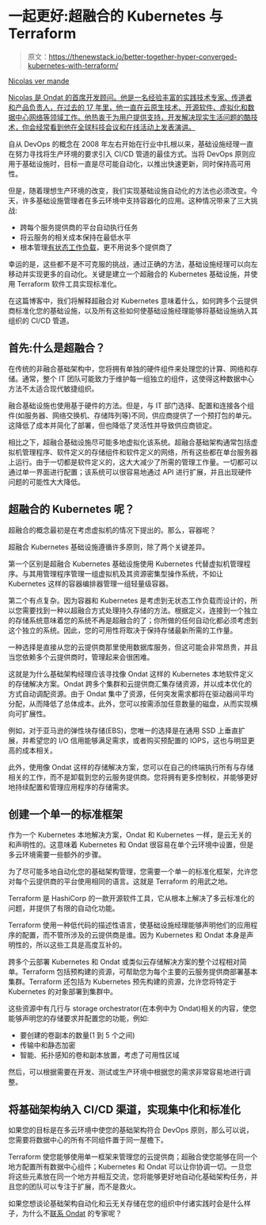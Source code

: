 # 一起更好:超融合的 Kubernetes 与 Terraform

> 原文：<https://thenewstack.io/better-together-hyper-converged-kubernetes-with-terraform/>

[](https://uk.linkedin.com/in/vnicolas)

[Nicolas ver mande](https://uk.linkedin.com/in/vnicolas)

[Nicolas 是 Ondat 的首席开发顾问。他是一名经验丰富的实践技术专家、传道者和产品负责人，在过去的 17 年里，他一直在云原生技术、开源软件、虚拟化和数据中心网络等领域工作。他热衷于为用户提供支持，开发解决现实生活问题的酷技术，你会经常看到他在全球科技会议和在线活动上发表演讲。](https://uk.linkedin.com/in/vnicolas)

[](https://uk.linkedin.com/in/vnicolas)[](https://uk.linkedin.com/in/vnicolas)

自从 DevOps 的概念在 2008 年左右开始在行业中扎根以来，基础设施经理一直在努力寻找将生产环境的要求引入 CI/CD 管道的最佳方式。当将 DevOps 原则应用于基础设施时，目标一直是尽可能自动化，以推出快速更新，同时保持高可用性。

但是，随着理想生产环境的改变，我们实现基础设施自动化的方法也必须改变。今天，许多基础设施管理者在多云环境中支持容器化的应用。这种情况带来了三大挑战:

*   跨每个服务提供商的平台自动执行任务
*   将云服务的相关成本保持在最低水平
*   根本管理[有状态工作负载](https://www.ondat.io/blog/how-to-solve-kubernetes-persistent-storage-challenges)，更不用说多个提供商了

幸运的是，这些都不是不可克服的挑战，通过正确的方法，基础设施经理可以向左移动并实现更多的自动化。关键是建立一个超融合的 Kubernetes 基础设施，并使用 Terraform 软件工具实现标准化。

在这篇博客中，我们将解释超融合对 Kubernetes 意味着什么，如何跨多个云提供商标准化您的基础设施，以及所有这些如何使基础设施经理能够将基础设施纳入其组织的 CI/CD 管道。

## 首先:什么是超融合？

在传统的非融合基础架构中，您将拥有单独的硬件组件来处理您的计算、网络和存储。通常，整个 IT 团队可能致力于维护每一组独立的组件，这使得这种数据中心方法不太适合现代敏捷组织。

融合基础设施也使用基于硬件的方法。但是，与 IT 部门选择、配置和连接各个组件(如服务器、网络交换机、存储阵列等)不同，供应商提供了一个预打包的单元。这降低了成本并简化了部署，但也降低了灵活性并导致供应商锁定。

相比之下，超融合基础设施尽可能多地虚拟化该系统。超融合基础架构通常包括虚拟机管理程序、软件定义的存储组件和软件定义的网络，所有这些都在单台服务器上运行。由于一切都是软件定义的，这大大减少了所需的管理工作量。一切都可以通过单一界面进行配置；该系统可以很容易地通过 API 进行扩展，并且出现硬件问题的可能性大大降低。

## 超融合的 Kubernetes 呢？

超融合的概念最初是在考虑虚拟机的情况下提出的。那么，容器呢？

超融合 Kubernetes 基础设施遵循许多原则，除了两个关键差异。

第一个区别是超融合 Kubernetes 基础设施使用 Kubernetes 代替虚拟机管理程序。与其用管理程序管理一组虚拟机及其资源密集型操作系统，不如让 Kubernetes 这样的容器编排器管理一组轻量级容器。

第二个有点复杂。因为容器和 Kubernetes 是考虑到无状态工作负载而设计的，所以您需要找到一种以超融合方式处理持久存储的方法。根据定义，连接到一个独立的存储系统意味着您的系统不再是超融合的了；你所做的任何自动化都必须考虑到这个独立的系统。因此，您的可用性将取决于保持存储最新所需的工作量。

一种选择是直接从您的云提供商那里使用数据库服务，但这可能会非常昂贵，并且当您依赖多个云提供商时，管理起来会很困难。

这就是为什么基础架构经理应该寻找像 Ondat 这样的 Kubernetes 本地软件定义的存储解决方案。Ondat 跨多个集群和云提供商汇集存储资源，并以成本优化的方式自动调配资源。由于 Ondat 集中了资源，任何突发需求都将在驱动器间平均分配，从而降低了总体成本。此外，您可以按需添加任意数量的磁盘，从而实现横向可扩展性。

例如，对于亚马逊的弹性块存储(EBS)，您唯一的选择是在通用 SSD 上垂直扩展，并希望您的 I/O 信用能够满足需求，或者购买预配置的 IOPS，这也与明显更高的成本相关。

此外，使用像 Ondat 这样的存储解决方案，您可以在自己的终端执行所有与存储相关的工作，而不是卸载到您的云服务提供商。您将拥有更多控制权，并能够更好地持续配置和管理应用程序的存储需求。

## 创建一个单一的标准框架

作为一个 Kubernetes 本地解决方案，Ondat 和 Kubernetes 一样，是云无关的和声明性的。这意味着 Kubernetes 和 Ondat 很容易在单个云环境中设置，但是多云环境需要一些额外的步骤。

为了尽可能多地自动化您的基础架构管理，您需要一个单一的标准化框架，允许您对每个云提供商的平台使用相同的语言。这就是 Terraform 的用武之地。

Terraform 是 HashiCorp 的一款开源软件工具，它从根本上解决了多云标准化的问题，并提供了有限的自动化功能。

Terraform 使用一种低代码的描述性语言，使基础设施经理能够声明他们的应用程序的配置，而不管所涉及的云提供商是谁。因为 Kubernetes 和 Ondat 本身是声明性的，所以这些工具是高度互补的。

跨多个云部署 Kubernetes 和 Ondat 或类似云存储解决方案的整个过程相对简单。Terraform 包括预构建的资源，可帮助您为每个主要的云服务提供商部署基本集群。Terraform 还包括为 Kubernetes 预先构建的资源，允许您将特定于 Kubernetes 的对象部署到集群中。

这些资源中有几行与 storage orchestrator(在本例中为 Ondat)相关的内容，使您能够声明您的存储要求并配置您的功能，例如:

*   要创建的卷副本的数量(1 到 5 个之间)
*   传输中和静态加密
*   智能、拓扑感知的卷和副本放置，考虑了可用性区域

然后，可以根据需要在开发、测试或生产环境中根据您的需求非常容易地进行调整。

## 将基础架构纳入 CI/CD 渠道，实现集中化和标准化

如果您的目标是在多云环境中使您的基础架构符合 DevOps 原则，那么可以说，您需要将数据中心的所有不同组件置于同一屋檐下。

Terraform 使您能够使用单一框架来管理您的云提供商；超融合使您能够在同一个地方配置所有数据中心组件；Kubernetes 和 Ondat 可以让你协调一切。一旦您将这些元素放在同一个地方并相互交流，您将能够更好地自动化基础架构任务，并且您的团队可以专注于扩展，而不是救火。

如果您想谈论基础架构自动化和云无关存储在您的组织中付诸实践时会是什么样子，为什么不[联系 Ondat](https://www.ondat.io/request-demo) 的专家呢？

<svg xmlns:xlink="http://www.w3.org/1999/xlink" viewBox="0 0 68 31" version="1.1"><title>Group</title> <desc>Created with Sketch.</desc></svg>